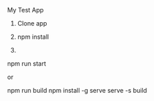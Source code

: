 My Test App

1) Clone app
2) npm install

3) 

npm run start

or

npm run build
npm install -g serve
serve -s build

